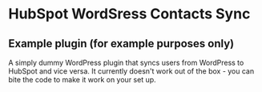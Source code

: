 # HubSpot WordSress Contacts Sync 

## Example plugin (for example purposes only)
A simply dummy WordPress plugin that syncs users from WordPress to HubSpot and vice versa. It currently doesn't work out of the box - you can bite the code to make it work on your set up.

